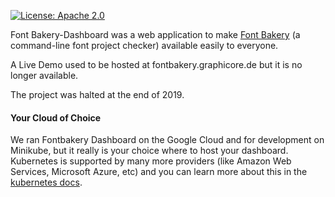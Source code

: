 [![License: Apache 2.0](https://img.shields.io/badge/License-Apache%202.0-brightgreen.svg)](https://github.com/googlefonts/fontbakery/blob/main/LICENSE.txt)

Font Bakery-Dashboard was a web application to make [Font Bakery](https://github.com/googlefonts/fontbakery) (a command-line font project checker) available easily to everyone.

A Live Demo used to be hosted at fontbakery.graphicore.de but it is no longer available.

The project was halted at the end of 2019.

#### Your Cloud of Choice

We ran Fontbakery Dashboard on the Google Cloud and for development on Minikube, but it really is your choice where to host your dashboard.
Kubernetes is supported by many more providers (like Amazon Web Services, Microsoft Azure, etc) and you can learn more about this in the [kubernetes docs](https://kubernetes.io/docs/setup/pick-right-solution).
